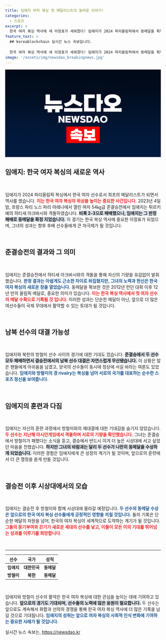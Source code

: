 ```yaml
---
title: 임애지 여자 복싱 첫 메달리스트의 놀라운 이야기!
categories:
  - 스포츠
excerpt: >
  한국 여자 복싱 역사에 새 이정표가 세워졌다! 임애지가 2024 파리올림픽에서 동메달을 획득하며 첫 메달리스트로 기록됐다. 아쉽게 준결승에서 패배했지만, 그녀의 노력은 한국 스포츠에 큰 의미로 남을 것이다.
feature_text: >
  ## koreablockchain 실시간 뉴스 속보입니다.

  한국 여자 복싱 역사에 새 이정표가 세워졌다! 임애지가 2024 파리올림픽에서 동메달을 획득하며 첫 메달리스트로 기록됐다. 아쉽게 준결승에서 패배했지만, 그녀의 노력은 한국 스포츠에 큰 의미로 남을 것이다.
image: '/assets/img/newsdao_breakingnews.jpg'
---
```


<p><img src="/assets/img/newsdao_breakingnews.jpg" alt="koreablockchain 속보" /></p>

<h2 data-ke-size="size26">임애지: 한국 여자 복싱의 새로운 역사</h2>

<p data-ke-size="size16">&nbsp;</p>

<p>임애지가 2024 파리올림픽 복싱에서 한국 여자 선수로서 최초의 메달리스트가 되면서 역사를 썼습니다. <b><span style="color: #ee2323;">이는 한국 여자 복싱의 위상을 높이는 중요한 사건입니다.</span></b> 2023년 4일 밤, 프랑스 파리 노스 파리 아레나에서 열린 여자 54㎏급 준결승전에서 임애지는 튀르키예의 하티세 아크바시와 격돌하였습니다. <b><span style="background-color: #21538527;">비록 2-3으로 패배했으나, 임애지는 그 판정 패배로 동메달을 확정 지었습니다.</span></b> 이 경기는 한국 복싱 역사에 중요한 이정표가 되었으며, 그녀의 성과는 향후 후배 선수들에게 큰 자극제가 될 것입니다.</p>

<p data-ke-size="size16">&nbsp;</p>

<h2 data-ke-size="size26">준결승전의 결과와 그 의미</h2>

<p data-ke-size="size16">&nbsp;</p>

<p>임애지는 준결승전에서 하티세 아크바시와의 격돌을 통해 자신의 기량을 유감없이 발휘했습니다. <b><span style="color: #1a5490;">판정 결과는 아쉽게도 근소한 차이로 뒤집혔지만, 그녀의 노력과 헌신은 한국 여자 복싱의 새로운 장을 열었습니다.</span></b> 동메달을 확보한 것은 2012년 런던 대회 이후 12년 만의 올림픽 메달로, 중요한 의미가 있습니다. <b><span style="color: #ee2323;">이는 한국 복싱 역사에서 첫 여자 선수의 메달 수확으로 기록될 것 입니다.</span></b> 이러한 성과는 단순한 메달이 아닌, 앞으로 더 많은 여선수들이 국제 무대에서 활약할 수 있는 토대가 될 것입니다.</p>

<p data-ke-size="size16">&nbsp;</p>

<h2 data-ke-size="size26">남북 선수의 대결 가능성</h2>

<p data-ke-size="size16">&nbsp;</p>

<p>임애지와 북한의 방철미 선수 사이의 경기에 대한 기대도 컸습니다. <b><span style="background-color: #21538527;">준결승에서 두 선수 모두 패배하면서 결승전에서의 남북 선수 대결은 자연스럽게 무산됐습니다.</span></b> 이 상황은 많은 팬들에게 아쉬움을 남겼고, 양국의 선수들이 동시에 정상에 서길 바라는 여론도 있었습니다. <b><span style="color: #1a5490;">임애지와 방철미의 경 rivalry는 복싱을 넘어 서로의 국가를 대표하는 순수한 스포츠 정신을 보여줍니다.</span></b></p>

<p data-ke-size="size16">&nbsp;</p>

<h2 data-ke-size="size26">임애지의 훈련과 다짐</h2>

<p data-ke-size="size16">&nbsp;</p>

<p>임애지는 자신의 훈련 과정에서 방철미와의 재대결에 대한 기대감을 숨기지 않았습니다. <b><span style="color: #ee2323;">두 선수는 지난해 아시안게임에서 격돌하며 서로의 기량을 확인했습니다.</span></b> 그녀는 준결승에서 방철미가 패했다는 소식을 듣고, 결승에서 반드시 이겨 더 높은 시상대에 서고 싶었던 마음을 전했습니다. <b><span style="background-color: #21538527;">하지만 그녀의 바람과는 달리 두 선수가 나란히 동메달을 수상하게 되었습니다.</span></b> 이러한 경험은 임애지에게 큰 성장의 계기가 될 것이며, 앞으로의 훈련에서 더 큰 열정을 쏟게 만들 것입니다.</p>

<p data-ke-size="size16">&nbsp;</p>

<h2 data-ke-size="size26">결승전 이후 시상대에서의 모습</h2>

<p data-ke-size="size16">&nbsp;</p>

<p>임애지는 결승전 후 방철미와 함께 시상대에 올라갈 예정입니다. <b><span style="color: #1a5490;">두 선수의 동메달 수상은 앞으로의 한국 여자 복싱 선수들에게 긍정적인 영향을 끼칠 것입니다.</span></b> 둘의 기록은 단순한 메달의 차원을 넘어, 한국의 여자 복싱이 세계적으로 도약하는 계기가 될 것입니다. <b><span style="color: #ee2323;">그들의 동기부여와 끈기가 새로운 세대의 선수를 낳고, 이들이 모든 이의 기대를 뛰어넘는 성과를 이루기를 희망합니다.</span></b></p>

<p data-ke-size="size16">&nbsp;</p>

<hr>

<table style="width: 100%;">
  <thead>
    <tr>
      <th style="text-align: center;">선수</th>
      <th style="text-align: center;">국가</th>
      <th style="text-align: center;">성적</th>
    </tr>
  </thead>
  <tbody>
    <tr>
      <td style="text-align: center; height: 17px;"><b>임애지</b></td>
      <td style="text-align: center; height: 17px;"><b>대한민국</b></td>
      <td style="text-align: center; height: 17px;"><b>동메달</b></td>
    </tr>
    <tr>
      <td style="text-align: center; height: 17px;"><b>방철미</b></td>
      <td style="text-align: center; height: 17px;"><b>북한</b></td>
      <td style="text-align: center; height: 17px;"><b>동메달</b></td>
    </tr>
  </tbody>
</table>

<p data-ke-size="size16">&nbsp;</p>

<p>임애지와 방철미 선수의 활약은 한국 여자 복싱에 대한 관심을 높이는 데에 기여하고 있습니다. <b><span style="background-color: #21538527;">앞으로의 경기도 기대되며, 선수들의 노력에 많은 응원이 필요합니다.</span></b> 두 선수는 앞으로도 계속해서 화합과 선의의 경쟁을 통해 한국 여자 복싱 역사에 더 많은 기록을 남길 것으로 기대됩니다. <b><span style="color: #1a5490;">임애지의 성취는 앞으로 여자 복싱의 사회적 인식 변화에 기여하는 중요한 사례가 될 것입니다.</span></b></p>
실시간 뉴스 속보는, <a href="https://newsdao.kr" rel="dofollow">https://newsdao.kr</a>


